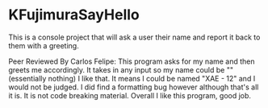 # KFujimuraSayHello
This is a console project that will ask a user their name and report it back to them with a greeting.

Peer Reviewed By Carlos Felipe: This program asks for my name and then greets me accordingly. It takes in any input so my name could be "" (essentially nothing) I like that. It means I could be named "XAE - 12" and I would not be judged. I did find a formatting bug however although that's all it is. It is not code breaking material. Overall I like this program, good job.